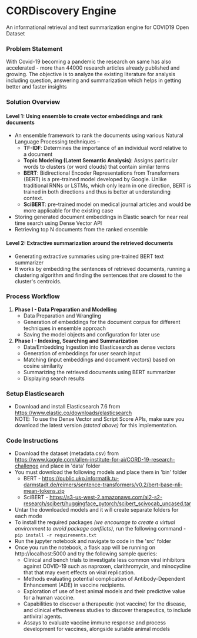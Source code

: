 # CORDiscovery Engine
An informational retrieval and text summarization engine for COVID19 Open Dataset

### Problem Statement​ ###
With Covid-19 becoming a pandemic the research on same has also accelerated - more than 44000 research articles already published and growing. The objective is to analyze the existing literature for analysis including question, answering and summarization which helps in getting better and faster insights

### Solution Overview ###
#### Level 1: Using ensemble to create vector embeddings and rank documents
* An ensemble framework to rank the documents using various Natural Language Processing techniques – ​
    * **TF-IDF**: Determines the importance of an individual word relative to a document
    * **Topic Modeling (Latent Semantic Analysis)**: Assigns particular words to clusters (or word clouds) that contain similar terms​
    * **BERT**: Bidirectional Encoder Representations from Transformers (BERT) is a pre-trained model developed by Google. Unlike traditional RNNs or LSTMs, which only learn in one direction, BERT is trained in both directions and thus is better at understanding context. ​
    * **SciBERT**: pre-trained model on medical journal articles and would be more applicable for the existing case​
* Storing generated document embeddings in Elastic search for near real time search using Dense Vector API 
* Retrieving top N documents from the ranked ensemble

#### Level 2: Extractive summarization around the retrieved documents ####
* Generating extractive summaries using pre-trained BERT text summarizer
* It works by embedding the sentences of retrieved documents, running a clustering algorithm and finding the sentences that are closest to the cluster's centroids.

### Process Workflow ###
1. **Phase I - Data Preparation and Modelling**
    * Data Preparation and Wrangling
    * Generation of embeddings for the document corpus for different techniques in ensemble approach
    * Saving the model objects and configuration for later use
2. **Phase I - Indexing, Searching and Summarization**
    * Data/Embedding Ingestion into Elasticsearch as dense vectors
    * Generation of embeddings for user search input
    * Matching (input embeddings and document vectors) based on cosine similarity
    * Summarizing the retrieved documents using BERT summarizer
    * Displaying search results

### Setup Elasticsearch ### 
* Download and install Elasticsearch 7.6 from https://www.elastic.co/downloads/elasticsearch<br> 
NOTE: To use the Dense Vector and Script Score APIs, make sure you download the latest version _(stated above)_ for this implementation.

### Code Instructions ###
* Download the dataset (metadata.csv) from https://www.kaggle.com/allen-institute-for-ai/CORD-19-research-challenge and place in 'data' folder
* You must download the following models and place them in 'bin' folder
    * BERT - https://public.ukp.informatik.tu-darmstadt.de/reimers/sentence-transformers/v0.2/bert-base-nli-mean-tokens.zip
    * SciBERT - https://s3-us-west-2.amazonaws.com/ai2-s2-research/scibert/huggingface_pytorch/scibert_scivocab_uncased.tar
* Untar the downloaded models and it will create separate folders for each mode
* To install the required packages _(we encourage to create a virtual environment to avoid package conflicts)_, run the following command - 
    `pip install -r requirements.txt`
* Run the jupyter notebook and navigate to code in the 'src' folder
* Once you run the notebook, a flask app will be running on http://localhost:5000 and try the following sample queries:
    * Clinical and bench trials to investigate less common viral inhibitors against COVID-19 such as naproxen, clarithromycin, and minocycline that that may exert effects on viral replication.
    * Methods evaluating potential complication of Antibody-Dependent Enhancement (ADE) in vaccine recipients.
    * Exploration of use of best animal models and their predictive value for a human vaccine.
    * Capabilities to discover a therapeutic (not vaccine) for the disease, and clinical effectiveness studies to discover therapeutics, to include antiviral agents.
    * Assays to evaluate vaccine immune response and process development for vaccines, alongside suitable animal models
 





